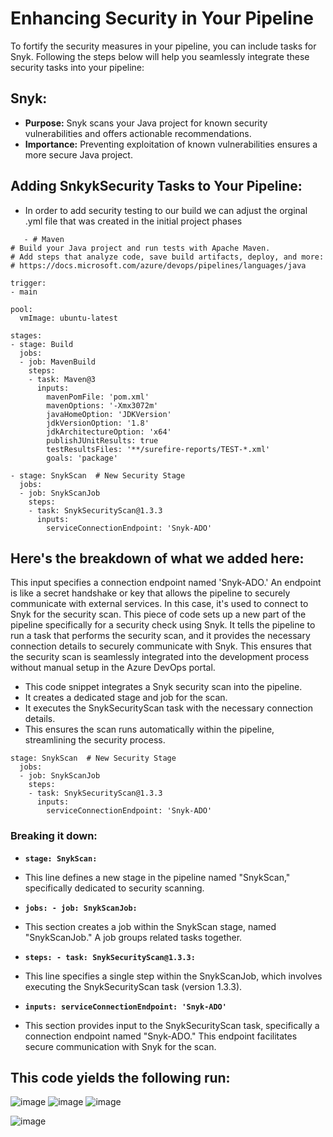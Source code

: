 # Enhancing Security in Your Pipeline

To fortify the security measures in your pipeline, you can include tasks for Snyk. Following the steps below will help you seamlessly integrate these security tasks into your pipeline:

## **Snyk:**
   - **Purpose:** Snyk scans your Java project for known security vulnerabilities and offers actionable recommendations.
   - **Importance:** Preventing exploitation of known vulnerabilities ensures a more secure Java project.

## Adding SnkykSecurity Tasks to Your Pipeline:
   - In order to add security testing to our build we can adjust the orginal .yml file that was created in the initial project phases

````
   - # Maven
# Build your Java project and run tests with Apache Maven.
# Add steps that analyze code, save build artifacts, deploy, and more:
# https://docs.microsoft.com/azure/devops/pipelines/languages/java

trigger:
- main

pool:
  vmImage: ubuntu-latest

stages:
- stage: Build
  jobs:
  - job: MavenBuild
    steps:
    - task: Maven@3
      inputs:
        mavenPomFile: 'pom.xml'
        mavenOptions: '-Xmx3072m'
        javaHomeOption: 'JDKVersion'
        jdkVersionOption: '1.8'
        jdkArchitectureOption: 'x64'
        publishJUnitResults: true
        testResultsFiles: '**/surefire-reports/TEST-*.xml'
        goals: 'package'

- stage: SnykScan  # New Security Stage
  jobs:
  - job: SnykScanJob
    steps:
    - task: SnykSecurityScan@1.3.3
      inputs:
        serviceConnectionEndpoint: 'Snyk-ADO'

````

## Here's the breakdown of what we added here:

This input specifies a connection endpoint named 'Snyk-ADO.' An endpoint is like a secret handshake or key that allows the pipeline to securely communicate with external services. In this case, it's used to connect to Snyk for the security scan.  This piece of code sets up a new part of the pipeline specifically for a security check using Snyk. It tells the pipeline to run a task that performs the security scan, and it provides the necessary connection details to securely communicate with Snyk. This ensures that the security scan is seamlessly integrated into the development process without manual setup in the Azure DevOps portal.

- This code snippet integrates a Snyk security scan into the pipeline.
- It creates a dedicated stage and job for the scan.
- It executes the SnykSecurityScan task with the necessary connection details.
- This ensures the scan runs automatically within the pipeline, streamlining the security process.

````
stage: SnykScan  # New Security Stage
  jobs:
  - job: SnykScanJob
    steps:
    - task: SnykSecurityScan@1.3.3
      inputs:
        serviceConnectionEndpoint: 'Snyk-ADO'
````

### **Breaking it down:**

- **`stage: SnykScan:`**
 - This line defines a new stage in the pipeline named "SnykScan," specifically dedicated to security scanning.

- **`jobs: - job: SnykScanJob:`**
 - This section creates a job within the SnykScan stage, named "SnykScanJob." A job groups related tasks together.

- **`steps: - task: SnykSecurityScan@1.3.3:`**
 - This line specifies a single step within the SnykScanJob, which involves executing the SnykSecurityScan task (version 1.3.3).

- **`inputs: serviceConnectionEndpoint: 'Snyk-ADO'`**
 - This section provides input to the SnykSecurityScan task, specifically a connection endpoint named "Snyk-ADO." This endpoint facilitates secure communication with Snyk for the scan.


## This code yields the following run:
![image](https://github.com/mindmotivate/ADO_Basic_Pipeline/assets/130941970/c2945cd8-db6a-49e9-b839-6cd78a0be5ea)
![image](https://github.com/mindmotivate/ADO_Basic_Pipeline/assets/130941970/4e185edd-2d47-4287-aef9-e3639c204a7c)
![image](https://github.com/mindmotivate/ADO_Basic_Pipeline/assets/130941970/03bbaacc-6e8b-467b-87a1-4fd7172b65bf)

![image](https://github.com/mindmotivate/ADO_Basic_Pipeline/assets/130941970/a9978e2f-5cae-4eff-a106-54d864330b7e)

